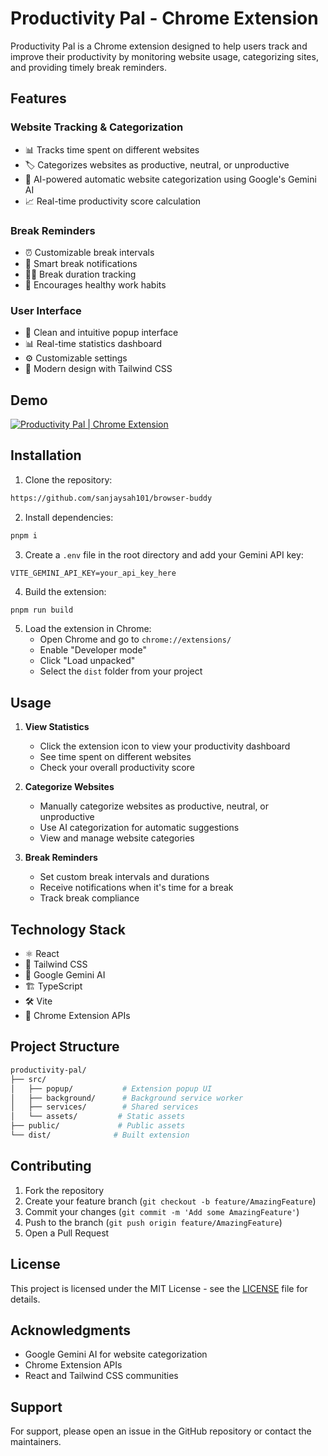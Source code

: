 # Productivity Pal - Chrome Extension

Productivity Pal is a Chrome extension designed to help users track and improve their productivity by monitoring website usage, categorizing sites, and providing timely break reminders.

## Features

### Website Tracking & Categorization

- 📊 Tracks time spent on different websites
- 🏷️ Categorizes websites as productive, neutral, or unproductive
- 🤖 AI-powered automatic website categorization using Google's Gemini AI
- 📈 Real-time productivity score calculation

### Break Reminders

- ⏰ Customizable break intervals
- 🔔 Smart break notifications
- 🏃‍♂️ Break duration tracking
- 💪 Encourages healthy work habits

### User Interface

- 📱 Clean and intuitive popup interface
- 📊 Real-time statistics dashboard
- ⚙️ Customizable settings
- 🎨 Modern design with Tailwind CSS

## Demo

[![Productivity Pal | Chrome Extension](https://img.youtube.com/vi/pWEe6_GOU1o/0.jpg)](https://youtu.be/pWEe6_GOU1o)


## Installation

1. Clone the repository:

```bash
https://github.com/sanjaysah101/browser-buddy
```

2. Install dependencies:

```bash
pnpm i
```

3. Create a `.env` file in the root directory and add your Gemini API key:

```env
VITE_GEMINI_API_KEY=your_api_key_here
```

4. Build the extension:

```bash
pnpm run build
```

5. Load the extension in Chrome:
   - Open Chrome and go to `chrome://extensions/`
   - Enable "Developer mode"
   - Click "Load unpacked"
   - Select the `dist` folder from your project

## Usage

1. **View Statistics**
   - Click the extension icon to view your productivity dashboard
   - See time spent on different websites
   - Check your overall productivity score

2. **Categorize Websites**
   - Manually categorize websites as productive, neutral, or unproductive
   - Use AI categorization for automatic suggestions
   - View and manage website categories

3. **Break Reminders**
   - Set custom break intervals and durations
   - Receive notifications when it's time for a break
   - Track break compliance

## Technology Stack

- ⚛️ React
- 🎨 Tailwind CSS
- 🤖 Google Gemini AI
- 🏗️ TypeScript
- 🛠️ Vite
- 🧩 Chrome Extension APIs

## Project Structure

```bash
productivity-pal/
├── src/
│   ├── popup/           # Extension popup UI
│   ├── background/      # Background service worker
│   ├── services/        # Shared services
│   └── assets/         # Static assets
├── public/             # Public assets
└── dist/              # Built extension
```

## Contributing

1. Fork the repository
2. Create your feature branch (`git checkout -b feature/AmazingFeature`)
3. Commit your changes (`git commit -m 'Add some AmazingFeature'`)
4. Push to the branch (`git push origin feature/AmazingFeature`)
5. Open a Pull Request

## License

This project is licensed under the MIT License - see the [LICENSE](LICENSE) file for details.

## Acknowledgments

- Google Gemini AI for website categorization
- Chrome Extension APIs
- React and Tailwind CSS communities

## Support

For support, please open an issue in the GitHub repository or contact the maintainers.
